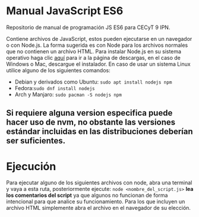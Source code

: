 # Manual JavaScript ES6

Repositorio de manual de programación JS ES6 para CECyT 9 IPN.

Contiene archivos de JavaScript, estos pueden ejecutarse en un navegador o con Node.js.
La forma sugerida es con Node para los archivos normales que no contienen un archivo HTML.
Para instalar Node.js en su sistema operativo haga clic [aquí](https://nodejs.org/en/download/) para ir a la página de
descargas, en el caso de Windows o Mac, descargue el instalador. En caso de usar un sistema Linux utilice alguno de los
siguientes comandos:

- Debian y derivados como Ubuntu: `sudo apt install nodejs npm`
- Fedora:`sudo dnf install nodejs`
- Arch y Manjaro: `sudo pacman -S nodejs npm`

Si requiere alguna version especifica puede hacer uso de nvm, no obstante las versiones estándar incluidas en las
distribuciones deberían ser
suficientes.
---

# Ejecución #

Para ejecutar alguno de los siguientes archivos con node, abra una terminal y vaya a esta ruta, posteriormente ejecute:
`node <nombre_del_script.js>`
**lea los comentarios del script** ya que algunos no funcionan de forma intencional para que analice su funcionamiento.
Para los que incluyen un archivo HTML simplemente abra el archivo en el navegador de su elección.